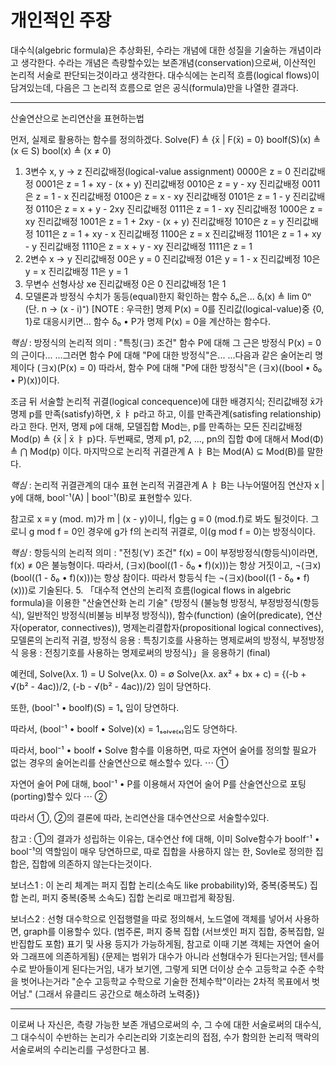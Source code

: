 # 개인적인 주장

대수식(algebric formula)은 추상화된, 수라는 개념에 대한 성질을 기술하는 개념이라고 생각한다.
수라는 개념은 측량할수있는 보존개념(conservation)으로써, 이산적인 논리적 서술로 판단되는것이라고 생각한다.
대수식에는 논리적 흐름(logical flows)이 담겨있는데, 다음은 그 논리적 흐름으로 얻은 공식(formula)만을 나열한 결과다.

---

산술연산으로 논리연산을 표현하는법

먼저, 실제로 활용하는 함수를 정의하겠다.
Solve(F) ≜ {x̄ | F(x̄) = 0}
boolf(S)(x) ≜ (x ∈ S)
bool(x) ≜ (x ≠ 0)

1. 3변수 x, y → z
진리값배정(logical-value assignment) 0000은 z = 0
진리값배정 0001은 z = 1 + xy - (x + y)
진리값배정 0010은 z = y - xy
진리값배정 0011은 z = 1 - x
진리값배정 0100은 z = x - xy
진리값배정 0101은 z = 1 - y
진리값배정 0110은 z = x + y - 2xy
진리값배정 0111은 z = 1 - xy
진리값배정 1000은 z = xy
진리값배정 1001은 z = 1 + 2xy - (x + y)
진리값배정 1010은 z = y
진리값배정 1011은 z = 1 + xy - x
진리값배정 1100은 z = x
진리값배정 1101은 z = 1 + xy - y
진리값배정 1110은 z = x + y - xy
진리값배정 1111은 z = 1
2. 2변수 x → y
진리값배정 00은 y = 0
진리값배정 01은 y = 1 - x
진리값베정 10은 y = x
진리값배정 11은 y = 1
3. 무변수 선형사상 xe
진리값배정 0은 0
진리값배정 1은 1
4. 모델론과 방정식
수치가 동등(equal)한지 확인하는 함수 δₙ은...
δᵢ(x) ≜ lim 0ⁿ (단. n → (x - i)⁺) [NOTE : 우극한]
명제 P(x) = 0를 진리값(logical-value)중 {0, 1}로 대응시키면...
함수 δ₀ • P가 명제 P(x) = 0을 계산하는 함수다.

*핵심* : 방정식의 논리적 의미 : "특칭(∃) 조건"
함수 P에 대해 그 근은 방정식 P(x) = 0의 근이다...
...그러면 함수 P에 대해 "P에 대한 방정식"은...
...다음과 같은 술어논리 명제이다
(∃x)(P(x) = 0)
따라서, 함수 P에 대해 "P에 대한 방정식"은
(∃x)((bool • δ₀ • P)(x))이다.

조금 뒤 서술할 논리적 귀결(logical concequence)에 대한 배경지식;
진리값배정 x̄가 명제 p를 만족(satisfy)하면,
x̄ ㅑ p라고 하고, 이를 만족관계(satisfing relationship)라고 한다.
먼저, 명제 p에 대해, 모델집합 Mod는, p를
만족하는 모든 진리값배정 Mod(p) ≜ {x̄ | x̄ ㅑ p}다.
두번째로, 명제 p1, p2, ..., pn의 집합 Φ에 대해서
Mod(Φ) ≜ ⋂ Mod(p) 이다.
마지막으로 논리적 귀결관계 A ㅑ B는
Mod(A) ⊆ Mod(B)를 말한다.

*핵심* : 논리적 귀결관계의 대수 표현
논리적 귀결관계 A ㅑ B는
나누어떨어짐 연산자 x | y에 대해,
bool⁻¹(A) | bool⁻¹(B)로 표현할수 있다.

참고로 x ≡ y (mod. m)가 m | (x - y)이니,
f|g는 g ≡ 0 (mod.f)로 봐도 될것이다.
그로니 g mod f = 0인 경우에 g가 f의 논리적 귀결로, 이(g mod f = 0)는 방정식이다.

*핵심* : 항등식의 논리적 의미 : "전칭(∀) 조건"
f(x) = 0이 부정방정식(항등식)이라면,
f(x) ≠ 0은 불능형이다.
따라서, (∃x)(bool((1 - δ₀ • f)(x)))는
항상 거짓이고,
¬(∃x)(bool((1 - δ₀ • f)(x)))는 항상 참이다.
따라서 항등식 f는
¬(∃x)(bool((1 - δ₀ • f)(x)))로 기술된다.
5. 「대수적 연산의 논리적 흐름(logical flows in algebric formula)을 이용한 "산술연산화 논리 기술" {방정식 (불능형 방정식, 부정방정식(항등식), 일반적인 방정식(비불능 비부정 방정식)), 함수(function) (술어(predicate), 연산자(operator, connectives)), 명제논리결합자(propositional logical connectives), 모델론의 논리적 귀결, 방정식 응용 : 특칭기호를 사용하는 명제로써의 방정식, 부정방정식 응용 : 전칭기호를 사용하는 명제로써의 방정식}」을 응용하기 (final)

예컨데,
Solve(λx. 1) = U
Solve(λx. 0) = ∅
Solve(λx. ax² + bx + c) = {(-b + √(b² - 4ac))/2, (-b - √(b² - 4ac))/2}
임이 당연하다.

또한,
(bool⁻¹ • boolf)(S) = 1ₛ 임이 당연하다.

따라서,
(bool⁻¹ • boolf • Solve)(x) = 1ₛₒₗᵥₑ₍ₓ₎임도 당연하다.

따라서, bool⁻¹ • boolf • Solve 함수를 이용하면, 따로 자연어 술어를 정의할 필요가 없는 경우의 술어논리를 산술연산으로 해소할수 있다. ⋯ ①

자연어 술어 P에 대해, bool⁻¹ • P를 이용해서 자연어 술어 P를 산술연산으로 포팅(porting)할수 있다 ⋯ ②

따라서 ①, ②의 결론에 따라, 논리연산을 대수연산으로 서술할수있다.

참고 : ①의 결과가 성립하는 이유는, 대수연산 f에 대해, 이미 Solve함수가 boolf⁻¹ • bool⁻¹의 역할임이 매우 당연하므로, 따로 집합을 사용하지 않는 한, Sovle로 정의한 집합은, 집합에 의존하지 않는다는것이다.

보너스1 : 이 논리 체계는 퍼지 집합 논리(소속도 like probability)와, 중복(중복도) 집합 논리, 퍼지 중복(중복 소속도) 집합 논리로 매끄럽게 확장됨.

보너스2 : 선형 대수학으로 인접행렬을 따로 정의해서, 노드열에 객체를 넣어서 사용하면, graph를 이용할수 있다. (범주론, 퍼지 중복 집합 (서브셋인 퍼지 집합, 중복집합, 일반집합도 포함) 표기 및 사용 등지가 가능하게됨, 참고로 이때 기본 객체는 자연어 술어와 그래프에 의존하게됨) {문제는 범위가 대수가 아니라 선형대수가 된다는거임; 텐서를 수로 받아들이게 된다는거임, 내가 보기엔, 그렇게 되면 더이상 순수 고등학교 수준 수학을 벗어나는거라 "순수 고등학교 수학으로 기술한 전체수학"이라는 2차적 목표에서 벗어남." (그래서 유클리드 공간으로 해소하려 노력중)}

---

이로써 나 자신은, 측량 가능한 보존 개념으로써의 수, 그 수에 대한 서술로써의 대수식, 그 대수식이 수반하는 논리가 수리논리와 기호논리의 접점, 수가 함의한 논리적 맥락의 서술로써의 수리논리를 구성한다고 봄.